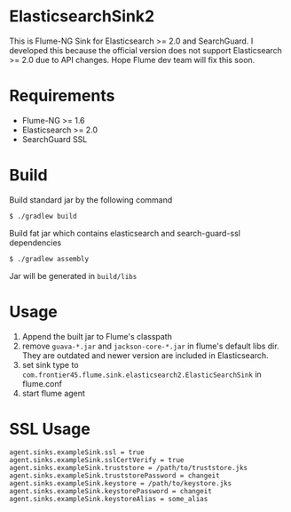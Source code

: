 # ElasticsearchSink2

This is Flume-NG Sink for Elasticsearch >= 2.0 and SearchGuard.
I developed this because the official version does not support Elasticsearch >= 2.0 due to API changes.
Hope Flume dev team will fix this soon.


# Requirements

- Flume-NG >= 1.6
- Elasticsearch >= 2.0
- SearchGuard SSL

# Build

Build standard jar by the following command

```bash
$ ./gradlew build
```

Build fat jar which contains elasticsearch and search-guard-ssl dependencies
```bash
$ ./gradlew assembly
```

Jar will be generated in `build/libs`


# Usage

1. Append the built jar to Flume's classpath
2. remove `guava-*.jar` and `jackson-core-*.jar` in flume's default libs dir. They are outdated and newer version are included in Elasticsearch.
3. set sink type to `com.frontier45.flume.sink.elasticsearch2.ElasticSearchSink` in flume.conf
4. start flume agent

# SSL Usage

```
agent.sinks.exampleSink.ssl = true
agent.sinks.exampleSink.sslCertVerify = true
agent.sinks.exampleSink.truststore = /path/to/truststore.jks
agent.sinks.exampleSink.truststorePassword = changeit
agent.sinks.exampleSink.keystore = /path/to/keystore.jks
agent.sinks.exampleSink.keystorePassword = changeit
agent.sinks.exampleSink.keystoreAlias = some_alias
```
